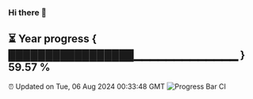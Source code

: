 ### Hi there 👋
⏳ Year progress { █████████████████▁▁▁▁▁▁▁▁▁▁▁▁▁ } 59.57 %
---
⏰ Updated on Tue, 06 Aug 2024 00:33:48 GMT
![Progress Bar CI](https://github.com/Moyi321/Moyi321/workflows/Progress%20Bar%20CI/badge.svg)
